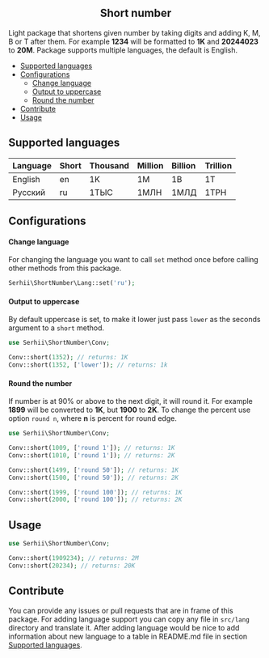 <h2 align="center">Short number</h2>

Light package that shortens given number by taking digits and adding K, M, B or T after them. For example **1234** will be formatted to **1K** and **20244023** to **20M**. Package supports multiple languages, the default is English.

- [Supported languages](https://github.com/SerhiiCho/short-number#supported-languages)
- [Configurations](https://github.com/SerhiiCho/short-number#configurations)
    - [Change language](https://github.com/SerhiiCho/short-number#change-language)
    - [Output to uppercase](https://github.com/SerhiiCho/short-number#output-to-uppercase)
    - [Round the number](https://github.com/SerhiiCho/short-number#round-the-number)
- [Contribute](https://github.com/SerhiiCho/short-number#contribute)
- [Usage](https://github.com/SerhiiCho/short-number#usage)

## Supported languages

| Language  | Short | Thousand | Million   | Billion | Trillion |
| :-------- |:------|:---------|:----------|:--------|:---------|
| English   | en    | 1K       | 1M        | 1B      | 1T       |
| Русский   | ru    | 1ТЫС     | 1МЛН      | 1МЛД    | 1ТРН     |

## Configurations

#### Change language

For changing the language you want to call `set` method once before calling other methods from this package.

```php
Serhii\ShortNumber\Lang::set('ru');
```

#### Output to uppercase

By default uppercase is set, to make it lower just pass `lower` as the seconds argument to a `short` method.

```php
use Serhii\ShortNumber\Conv;

Conv::short(1352); // returns: 1K
Conv::short(1352, ['lower']); // returns: 1k
```

#### Round the number

If number is at 90% or above to the next digit, it will round it. For example **1899** will be converted to **1K**, but **1900** to **2K**. To change the percent use option `round n`, where **n** is percent for round edge.

```php
use Serhii\ShortNumber\Conv;

Conv::short(1009, ['round 1']); // returns: 1K
Conv::short(1010, ['round 1']); // returns: 2K

Conv::short(1499, ['round 50']); // returns: 1K
Conv::short(1500, ['round 50']); // returns: 2K

Conv::short(1999, ['round 100']); // returns: 1K
Conv::short(2000, ['round 100']); // returns: 2K
```

## Usage

```php
use Serhii\ShortNumber\Conv;

Conv::short(1909234); // returns: 2M
Conv::short(20234); // returns: 20K
```

## Contribute

You can provide any issues or pull requests that are in frame of this package. For adding language support you can copy any file in `src/lang` directory and translate it. After adding language would be nice to add information about new language to a table in README.md file in section [Supported languages](https://github.com/SerhiiCho/short-number#supported-languages).
